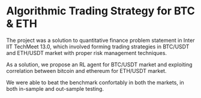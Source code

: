 
# Algorithmic Trading Strategy for BTC & ETH

The project was a solution to quantitative finance problem statement in Inter IIT TechMeet 13.0, which involved forming trading strategies in BTC/USDT and ETH/USDT market with proper risk management techniques.

As a solution, we propose an RL agent for BTC/USDT market and exploiting correlation between bitcoin and ethereum for ETH/USDT market.

We were able to beat the benchmark confortably in both the markets, in both in-sample and out-sample testing.


